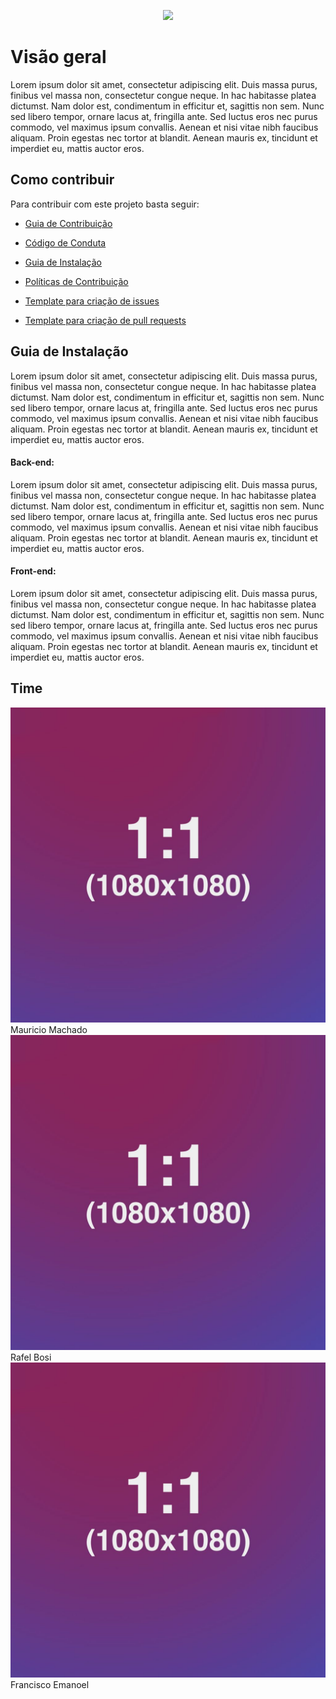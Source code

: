 <p align="center">  <img src="img/identidade/wordmark_1.svg" width="400"></p>

<h1 class="display-1 sub-title2">Visão geral</h1>

Lorem ipsum dolor sit amet, consectetur adipiscing elit. Duis massa purus, finibus vel massa non, consectetur congue neque. In hac habitasse platea dictumst. Nam dolor est, condimentum in efficitur et, sagittis non sem. Nunc sed libero tempor, ornare lacus at, fringilla ante. Sed luctus eros nec purus commodo, vel maximus ipsum convallis. Aenean et nisi vitae nibh faucibus aliquam. Proin egestas nec tortor at blandit. Aenean mauris ex, tincidunt et imperdiet eu, mattis auctor eros.

## Como contribuir

Para contribuir com este projeto basta seguir:

<!-- TODO(Mauricio-Machado): Change link references -->

- [Guia de Contribuição](https://fga-eps-mds.github.io/2019.2-Acacia/#/contributing)

- [Código de Conduta](https://fga-eps-mds.github.io/2019.2-Acacia/#/code_of_conduct)

- [Guia de Instalação](#guia-de-instalação)

- [Políticas de Contribuição](https://fga-eps-mds.github.io/2019.2-Acacia/#/policies)

- [Template para criação de issues](https://github.com/fga-eps-mds/2019.2-Acacia/tree/develop/.github/ISSUE_TEMPLATE)

- [Template para criação de pull requests](https://github.com/fga-eps-mds/2019.2-Acacia/blob/develop/.github/PULL_REQUEST_TEMPLATE.md)

## Guia de Instalação

Lorem ipsum dolor sit amet, consectetur adipiscing elit. Duis massa purus, finibus vel massa non, consectetur congue neque. In hac habitasse platea dictumst. Nam dolor est, condimentum in efficitur et, sagittis non sem. Nunc sed libero tempor, ornare lacus at, fringilla ante. Sed luctus eros nec purus commodo, vel maximus ipsum convallis. Aenean et nisi vitae nibh faucibus aliquam. Proin egestas nec tortor at blandit. Aenean mauris ex, tincidunt et imperdiet eu, mattis auctor eros.

#### Back-end:

Lorem ipsum dolor sit amet, consectetur adipiscing elit. Duis massa purus, finibus vel massa non, consectetur congue neque. In hac habitasse platea dictumst. Nam dolor est, condimentum in efficitur et, sagittis non sem. Nunc sed libero tempor, ornare lacus at, fringilla ante. Sed luctus eros nec purus commodo, vel maximus ipsum convallis. Aenean et nisi vitae nibh faucibus aliquam. Proin egestas nec tortor at blandit. Aenean mauris ex, tincidunt et imperdiet eu, mattis auctor eros.

#### Front-end:

Lorem ipsum dolor sit amet, consectetur adipiscing elit. Duis massa purus, finibus vel massa non, consectetur congue neque. In hac habitasse platea dictumst. Nam dolor est, condimentum in efficitur et, sagittis non sem. Nunc sed libero tempor, ornare lacus at, fringilla ante. Sed luctus eros nec purus commodo, vel maximus ipsum convallis. Aenean et nisi vitae nibh faucibus aliquam. Proin egestas nec tortor at blandit. Aenean mauris ex, tincidunt et imperdiet eu, mattis auctor eros.

<h2 class="display-1 sub-title2">Time</h2>

<div class="container">
  <div class="row">
    <div class="row">
    <div class="col-sm container-img">
        <img src="img/team/default-image.jpg" alt="..." class="img-thumbnail image">
            <div class="middle">
              <div class="text">
                Mauricio Machado
              </div>
            </div>
    </div>
    <div class="col-sm container-img">
      <img src="img/team/default-image.jpg" alt="..." class="img-thumbnail image">
        <div class="middle">
          <div class="text">
            Rafel Bosi
          </div>
        </div>
    </div>
    <div class="col-sm container-img">
      <img src="img/team/default-image.jpg" alt="..." class="img-thumbnail image">
        <div class="middle">
          <div class="text">
            Francisco Emanoel
          </div>
        </div>
    </div>
  </div>
  </div>
</div>

